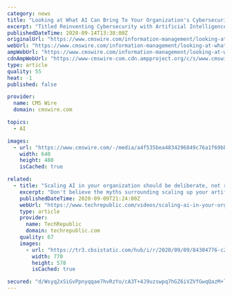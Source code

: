 ```yaml
---
category: news
title: "Looking at What AI Can Bring To Your Organization's Cybersecurity Strategy"
excerpt: "Titled Reinventing Cybersecurity with Artificial Intelligence, it showed that 42% of the companies studied had seen a rise in security incidents through time-sensitive applications. It pointed out, for example,"
publishedDateTime: 2020-09-14T13:38:00Z
originalUrl: "https://www.cmswire.com/information-management/looking-at-what-ai-can-bring-to-your-organizations-cybersecurity-strategy/"
webUrl: "https://www.cmswire.com/information-management/looking-at-what-ai-can-bring-to-your-organizations-cybersecurity-strategy/"
ampWebUrl: "https://www.cmswire.com/information-management/looking-at-what-ai-can-bring-to-your-organizations-cybersecurity-strategy/amp/"
cdnAmpWebUrl: "https://www-cmswire-com.cdn.ampproject.org/c/s/www.cmswire.com/information-management/looking-at-what-ai-can-bring-to-your-organizations-cybersecurity-strategy/amp/"
type: article
quality: 55
heat: -1
published: false

provider:
  name: CMS Wire
  domain: cmswire.com

topics:
  - AI

images:
  - url: "https://www.cmswire.com/-/media/a4f535bea4834296849c76a1f69bbfcd.ashx?mw=1024"
    width: 640
    height: 480
    isCached: true

related:
  - title: "Scaling AI in your organization should be deliberate, not rushed"
    excerpt: "Don't believe the myths surrounding scaling up your artificial intelligence. An expert tells us how to do it properly and get the most benefit from it."
    publishedDateTime: 2020-09-09T21:24:00Z
    webUrl: "https://www.techrepublic.com/videos/scaling-ai-in-your-organization-should-be-deliberate-not-rushed/"
    type: article
    provider:
      name: TechRepublic
      domain: techrepublic.com
    quality: 67
    images:
      - url: "https://tr3.cbsistatic.com/hub/i/r/2020/09/09/84304776-c23e-464d-a2ff-5516d2fd565e/thumbnail/770x578/4bf07fcb0bb78b83355e2d3d85a8ef95/20200908-mythsai-karen.jpg"
        width: 770
        height: 578
        isCached: true

secured: "d/Wsyq2xSiGvPpnyqqae7hvRzYo/cA3T+4J9uzswpq7hGZ6iVZVfGwqQazM+lYfX9/tBdganmH2XBSKUvzejUx/yOz2/3903a3UTfnwNFmcTC5w0EsquuabrFeoYq8s6CJ+rol61PL2YR3w1PM71F9VgQfdqkmZHu7vMU7VWLH1ZXdK3cgipQjKuonPPiNyGtX0sSwizm4+VJCkNHsqepiesWifAcK7vhWY2vq5OnCZu+k+g982cDZHSC/pKfGotXTpC+fQb0zUAwolbYPnuILHVGVjH6AmMGz7snY8XvQCdULbYAOJOZ3WJxYoH2oyRKN5HuiCG1zfyu2S+IGa45K+tvmTt0G4G4ZrVmg82uMk=;zaP95DPg3WMeeYSu5JyaUw=="
---
```


